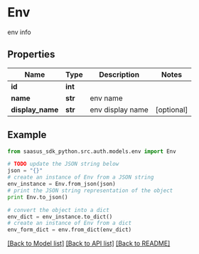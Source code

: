 # Env

env info

## Properties

Name | Type | Description | Notes
------------ | ------------- | ------------- | -------------
**id** | **int** |  | 
**name** | **str** | env name | 
**display_name** | **str** | env display name | [optional] 

## Example

```python
from saasus_sdk_python.src.auth.models.env import Env

# TODO update the JSON string below
json = "{}"
# create an instance of Env from a JSON string
env_instance = Env.from_json(json)
# print the JSON string representation of the object
print Env.to_json()

# convert the object into a dict
env_dict = env_instance.to_dict()
# create an instance of Env from a dict
env_form_dict = env.from_dict(env_dict)
```
[[Back to Model list]](../README.md#documentation-for-models) [[Back to API list]](../README.md#documentation-for-api-endpoints) [[Back to README]](../README.md)


